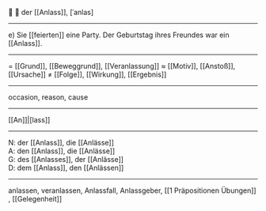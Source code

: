 🔵 📆 der [[Anlass]], [ˈanlas]

---
e) Sie [[feierten]] eine Party. Der Geburtstag ihres Freundes war ein [[Anlass]].  


---
= [[Grund]], [[Beweggrund]], [[Veranlassung]]
≈ [[Motiv]], [[Anstoß]], [[Ursache]]
≠ [[Folge]], [[Wirkung]], [[Ergebnis]]

---
occasion, reason, cause

---
[[An]]|[lass]]

---
N: der [[Anlass]], die [[Anlässe]]  
A: den [[Anlass]], die [[Anlässe]]  
G: des [[Anlasses]], der [[Anlässe]]  
D: dem [[Anlass]], den [[Anlässen]] 

---
anlassen, veranlassen, Anlassfall, Anlassgeber, [[1 Präpositionen Übungen]]
, [[Gelegenheit]]